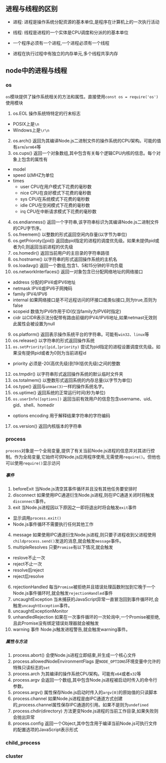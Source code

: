 ## 进程与线程的区别
- 进程: 进程是操作系统分配资源的基本单位,是程序在计算机上的一次执行活动
- 线程: 线程是进程的一个实体是CPU调度和分派的的基本单位

- 一个程序必须有一个进程,一个进程必须有一个线程
- 进程在执行过程中有独立的内存单元,多个线程共享内存

## node中的进程与线程
### os
`os`模块提供了操作系统相关的方法和属性。直接使用`const os = require('os')`使用模块

1. os.EOL 操作系统特特定的行末标志
  - POSIX上是`\n`
  - Windows上是`\r\n`
2. os.arch() 返回为其编译Node.js二进制文件的操作系统的CPU架构。可能的值有`arm`/`arm64`等
3. os.cups() 返回一个对象数组,其中包含有关每个逻辑CPU内核的信息。每个对象上包含的属性有
  - model
  - speed 以MHZ为单位
  - times
     - user CPU在用户模式下花费的毫秒数
     - nice CPU在良好模式下花费的毫秒数
     - sys CPU在系统模式下花费的毫秒数
     - idle CPU在空闲模式下花费的毫秒数
     - irq CPU在中断请求模式下花费的毫秒数
4. os.endianness() 返回一个字符串,该字符串标识为其编译Node.js二进制文件的CPU字节序。
5. os.freemem() 以整数的形式返回空闲内存量(以字节为单位)
6. os.getPrioroty([pid]) 返回由pid指定的进程的调度优先级。如果未提供pid或者为0,则返回当前进程的优先级
7. os.homedir() 返回当前用户的主目录的字符串路径
8. os.hostname() 以字符串的形式返回操作系统的主机名
7. os.loadavg() 返回一个数组,包含1、5和15分钟的平均负载
8. os.networkInterfaces() 返回一对象包含已分配网络地址的网络接口
  - address 分配的IPV4或IPV6地址
  - netmask IPV4或IPV6子网掩码
  - family IPV4/IPV6
  - internal 如果网络接口是不可远程访问的环接口或类似接口,则为true,否则为false
  - scopeid 数值为IPV6作用于ID(仅当family为IPV6时指定)
  - cidr 以CIDR表示法分配带有路由前缀的IPV4/IPV6地址,如果netmast无效则此属性会被设置为null
9. os.platform() 返回表示操作系统平台的字符串。可能有`win32`、`linux`等
10. os.release() 以字符串的形式返回操作系统
11. `os.setPriority([pid,]priority)` 尝试为pid指定的进程设置调度优先级。如果没有提供pid或者为0则为当前进程id
  - priority 必须是-20(高优先级)到19(低优先级)之间的整数
12. os.tmpdir() 以字符串形式返回操作系统的默认临时文件夹
13. os.totalmem() 以整数形式返回系统的内存总量(以字节为单位)
14. os.type() 返回与`unmae(3)`一样的操作系统名字。
15. os.uptime() 返回系统的正常运行时间(秒为单位)
16. `os.userInfo([options])` 返回当前有效用户的信息包含username、uid、gid、shell、homedir
  - options encoding 用于解释结果字符串的字符编码
17. os.version() 返回内核版本的字符串
### process
`process`对象是一个全局变量,提供了有关当前Node.js进程的信息并对其进行控制。作为全局变量,它始终可供Node.js应用程序使用,无需使用`require()`。但他也可以使用`require()`显示访问
##### 事件
1. beforeExit 当Node.js清空其事件循环并且没有其他任务要安排时
2. disconnect 如果使用IPC通道衍生Node.js进程,则在IPC通道关闭时将触发`disconnect`事件。
3. exit 当Node.js进程因以下原因之一即将退出时将会触发`exit`事件
  - 显示调用`process.exit()`
  - Node.js事件循环不需要执行任何其他工作
4. message 如果使用IPC通道衍生Node.js进程,则只要子进程收到父进程使用`childprocess.send()`发送的消息,就会触发`message`事件。
5. multipleResolves 只要`Promise`有以下情况,就会触发
  - reslove不止一次
  - reject不止一次
  - resolve后reject
  - reject后resolve
6. rejectionHandled 每当`Promise`被拒绝并且错误处理函数附加到它晚于一个Node.js事件循环时,就会触发`rejectionHandled`事件
7. uncaughtException 当未捕获的JavaScript异常一直冒泡回到事件循环时,会触发`uncaughtException`事件。
8. uncaughtExceptionMonitor
9. unhandledRejection 如果在一次事件循环的一次轮询中,一个Promise被拒绝,且此Promise没有绑定错误处理器就会被触发
10. warning 事件 Node.js触发进程警告,就会触发warning事件。
##### 属性与方法
1. process.abort() 会使Node.js进程立即结束,并生成一个核心文件
2. process.allowedNodeEnvironmentFlags 是`NODE_OPTIONS`环境变量中允许的特殊只读标志的`set`
3. process.arch 为其编译的操作系统CPU架构。可能有`x64`或者`x32`等
4. process.argv 会返回一个数组,其中包含Node.js进程被启动时传入的命令行参数。
5. process.argv() 属性保存Node.js启动时传入的`argv[0]`的原始值的只读脚本
6. process.channel 如果Node.js进程是由IPC通道方式创建的,process.channel属性保存IPC通道的引用。如果不是则为`undefined`
7. process.chdir(directory) 方法更变Node.js进程的当前工作目录,如果失败则会抛出异常
8. process.config 返回一个Object,其中包含用于编译当前Node.js可执行文件的配置选项的JavaScript表示形式
### child_process
### cluster